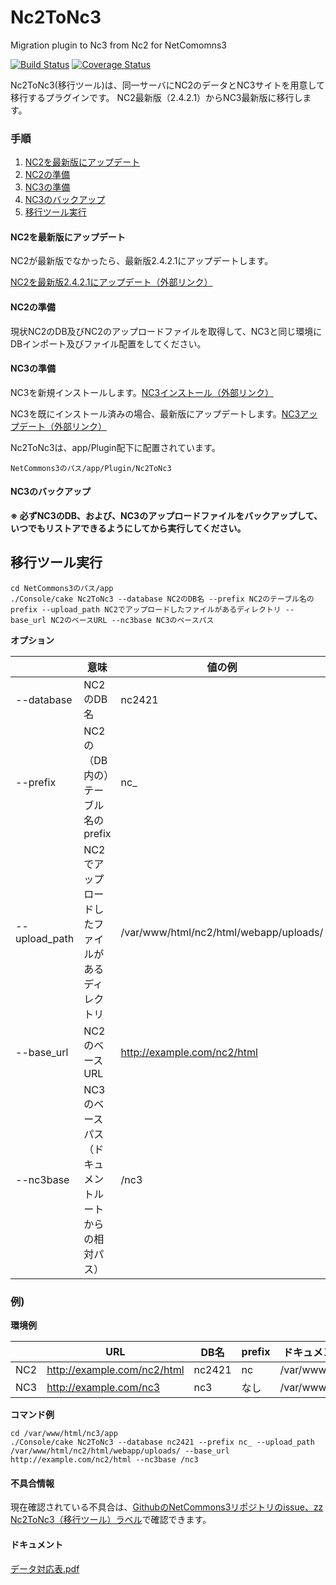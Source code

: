 Nc2ToNc3
==============

Migration plugin to Nc3 from Nc2 for NetComomns3

[![Build Status](https://travis-ci.org/NetCommons3/Nc2ToNc3.svg?branch=master)](https://travis-ci.org/NetCommons3/Nc2ToNc3)
[![Coverage Status](https://img.shields.io/coveralls/NetCommons3/Nc2ToNc3.svg)](https://coveralls.io/github/NetCommons3/Nc2ToNc3)

Nc2ToNc3(移行ツール)は、同一サーバにNC2のデータとNC3サイトを用意して移行するプラグインです。
NC2最新版（2.4.2.1）からNC3最新版に移行します。

### 手順

1. [NC2を最新版にアップデート](#nc2を最新版にアップデート)
1. [NC2の準備](#nc2の準備)
1. [NC3の準備](#nc3の準備)
1. [NC3のバックアップ](#nc3のバックアップ)
1. [移行ツール実行](#移行ツール実行)

#### NC2を最新版にアップデート

NC2が最新版でなかったら、最新版2.4.2.1にアップデートします。

[NC2を最新版2.4.2.1にアップデート（外部リンク）](https://nc2.netcommons.org/ダウンロード/コアパッケージ/)

#### NC2の準備

現状NC2のDB及びNC2のアップロードファイルを取得して、NC3と同じ環境にDBインポート及びファイル配置をしてください。

#### NC3の準備

NC3を新規インストールします。[NC3インストール（外部リンク）](https://www.netcommons.org/NetCommons3/download#!#frame-83)

NC3を既にインストール済みの場合、最新版にアップデートします。[NC3アップデート（外部リンク）](https://www.netcommons.org/NetCommons3/download#!#frame-156)

Nc2ToNc3は、app/Plugin配下に配置されています。

```
NetCommons3のパス/app/Plugin/Nc2ToNc3
```

#### NC3のバックアップ

**※ 必ずNC3のDB、および、NC3のアップロードファイルをバックアップして、いつでもリストアできるようにしてから実行してください。**

## 移行ツール実行

```
cd NetCommons3のパス/app
./Console/cake Nc2ToNc3 --database NC2のDB名 --prefix NC2のテーブル名のprefix --upload_path NC2でアップロードしたファイルがあるディレクトリ --base_url NC2のベースURL --nc3base NC3のベースパス
```

**オプション**

|               | 意味                                                |値の例
|---------------| --------------------------------------------------- | ------
|--database     |NC2のDB名                                            |nc2421
|--prefix       |NC2の（DB内の）テーブル名のprefix                      |nc_
|--upload_path  |NC2でアップロードしたファイルがあるディレクトリ          |/var/www/html/nc2/html/webapp/uploads/
|--base_url     |NC2のベースURL                                        |http://example.com/nc2/html
|--nc3base      |NC3のベースパス（ドキュメントルートからの相対パス）      | /nc3

### 例)

**環境例**

|         | URL                         |DB名    |prefix   |ドキュメントルート
|---------| --------------------------- | ------ | ------- | ------
|NC2      |http://example.com/nc2/html  |nc2421  |nc       |/var/www/html/nc2/
|NC3      |http://example.com/nc3       |nc3	 |なし     |/var/www/html/nc3/

**コマンド例**

```
cd /var/www/html/nc3/app
./Console/cake Nc2ToNc3 --database nc2421 --prefix nc_ --upload_path /var/www/html/nc2/html/webapp/uploads/ --base_url http://example.com/nc2/html --nc3base /nc3
```

#### 不具合情報

現在確認されている不具合は、[GithubのNetCommons3リポジトリのissue、zz Nc2ToNc3（移行ツール）ラベル](https://github.com/NetCommons3/NetCommons3/issues?q=is%3Aissue+is%3Aopen+label%3A%22zz+Nc2ToNc3%EF%BC%88%E7%A7%BB%E8%A1%8C%E3%83%84%E3%83%BC%E3%83%AB%EF%BC%89%22)で確認できます。

#### ドキュメント

[データ対応表.pdf](https://github.com/NetCommons3/NetCommons3Docs/blob/gh-pages/NC2toNC3/%E3%83%87%E3%83%BC%E3%82%BF%E5%AF%BE%E5%BF%9C%E8%A1%A8.pdf)
